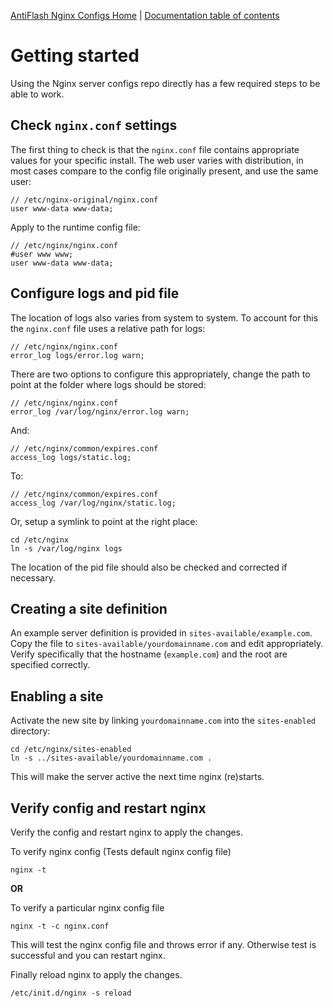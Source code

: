 [AntiFlash Nginx Configs Home](https://github.com/lijifeng007/antiflash-nginx)
| [Documentation table of contents](TOC.md)
# Getting started

Using the Nginx server configs repo directly has a few required steps to be able to work.

## Check `nginx.conf` settings

The first thing to check is that the `nginx.conf` file contains appropriate values for
your specific install. The web user varies with distribution, in most cases compare to
the config file originally present, and use the same user:

    // /etc/nginx-original/nginx.conf
    user www-data www-data;

Apply to the runtime config file:

    // /etc/nginx/nginx.conf
	#user www www;
	user www-data www-data;

## Configure logs and pid file

The location of logs also varies from system to system. To account for this the `nginx.conf`
file uses a relative path for logs:

    // /etc/nginx/nginx.conf
    error_log logs/error.log warn;

There are two options to configure this appropriately, change the path to point at the folder
where logs should be stored:

    // /etc/nginx/nginx.conf
    error_log /var/log/nginx/error.log warn;

And:

    // /etc/nginx/common/expires.conf
    access_log logs/static.log;

To:

    // /etc/nginx/common/expires.conf
    access_log /var/log/nginx/static.log;

Or, setup a symlink to point at the right place:

    cd /etc/nginx
    ln -s /var/log/nginx logs

The location of the pid file should also be checked and corrected if necessary.

## Creating a site definition

An example server definition is provided in `sites-available/example.com`. Copy the file to
`sites-available/yourdomainname.com` and edit appropriately. Verify specifically that
the hostname (`example.com`) and the root are specified correctly.

## Enabling a site

Activate the new site by linking `yourdomainname.com` into the `sites-enabled` directory:

    cd /etc/nginx/sites-enabled
    ln -s ../sites-available/yourdomainname.com .

This will make the server active the next time nginx (re)starts.

## Verify config and restart nginx
Verify the config and restart nginx to apply the changes.

To verify nginx config (Tests default nginx config file)

	nginx -t 

**OR**

To verify a particular nginx config file
	
	nginx -t -c nginx.conf	
	
This will test the nginx config file and throws error if any. Otherwise test is successful and you can restart nginx.

Finally reload nginx to apply the changes.
	
	/etc/init.d/nginx -s reload
